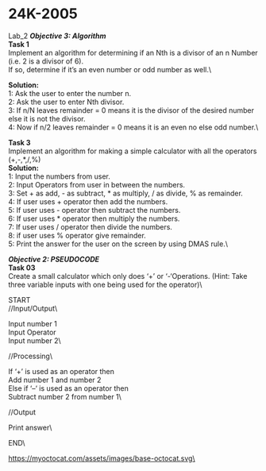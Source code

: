 # 24K-2005
Lab_2
***Objective 3: Algorithm***\
**Task 1**\
Implement an algorithm for determining if an Nth is a divisor of an n Number (i.e. 2 is a divisor of 6).\
If so, determine if it’s an even number or odd number as well.\

**Solution:**\
1: Ask the user to enter the number n.\
2: Ask the user to enter Nth divisor.\
3: If n/N leaves remainder = 0 means it is the divisor of the desired number else it is not the divisor.\
4: Now if n/2 leaves remainder = 0 means it is an even no else odd number.\

**Task 3**\
Implement an algorithm for making a simple calculator with all the operators (+,-,*,/,%)\
**Solution:**\
1: Input the numbers from user.\
2: Input Operators from user in between the numbers.\
3: Set + as add, - as subtract, * as multiply, / as divide, % as remainder.\
4: If user uses + operator then add the numbers.\
5: If user uses - operator then subtract the numbers.\
6: If user uses * operator then multiply the numbers.\
7: If user uses / operator then divide the numbers.\
8: if user uses % operator give remainder.\
5: Print the answer for the user on the screen by using DMAS rule.\

***Objective 2: PSEUDOCODE***\
**Task 03**\
Create a small calculator which only does ‘+’ or ‘-‘Operations. (Hint: Take three variable inputs with
one being used for the operator)\

START\
//Input/Output\

Input number 1\
Input Operator\
Input number 2\

//Processing\

If ‘+’ is used as an operator then\
Add number 1 and number 2\
Else if ‘–‘ is used as an operator then \
Subtract number 2 from number 1\

//Output

Print answer\

END\

https://myoctocat.com/assets/images/base-octocat.svg\
